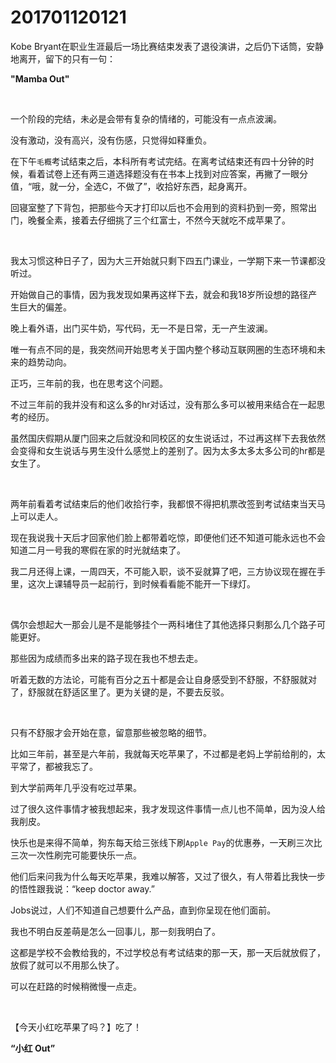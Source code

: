 # 201701120121

Kobe Bryant在职业生涯最后一场比赛结束发表了退役演讲，之后仍下话筒，安静地离开，留下的只有一句：

**"Mamba Out"**

<br/>

一个阶段的完结，未必是会带有复杂的情绪的，可能没有一点点波澜。

没有激动，没有高兴，没有伤感，只觉得如释重负。

在下午`毛概`考试结束之后，本科所有考试完结。在离考试结束还有四十分钟的时候，看着试卷上还有两三道选择题没有在书本上找到对应答案，再撇了一眼分值，“哦，就一分，全选C，不做了”，收拾好东西，起身离开。

回寝室整了下背包，把那些今天才打印以后也不会用到的资料扔到一旁，照常出门，晚餐全素，接着去仔细挑了三个红富士，不然今天就吃不成苹果了。

<br/>

我太习惯这种日子了，因为大三开始就只剩下四五门课业，一学期下来一节课都没听过。

开始做自己的事情，因为我发现如果再这样下去，就会和我18岁所设想的路径产生巨大的偏差。

晚上看外语，出门买牛奶，写代码，无一不是日常，无一产生波澜。

唯一有点不同的是，我突然间开始思考关于国内整个移动互联网圈的生态环境和未来的趋势动向。

正巧，三年前的我，也在思考这个问题。

不过三年前的我并没有和这么多的hr对话过，没有那么多可以被用来结合在一起思考的经历。

虽然国庆假期从厦门回来之后就没和同校区的女生说话过，不过再这样下去我依然会变得和女生说话与男生没什么感觉上的差别了。因为太多太多太多公司的hr都是女生了。

<br/>

两年前看着考试结束后的他们收拾行李，我都恨不得把机票改签到考试结束当天马上可以走人。

现在我说我十天后才回家他们脸上都带着吃惊，即便他们还不知道可能永远也不会知道二月一号我的寒假在家的时光就结束了。

我二月还得上课，一周四天，不可能入职，谈不妥就算了吧，三方协议现在握在手里，这次上课辅导员一起前行，到时候看看能不能开一下绿灯。

<br/>

偶尔会想起大一那会儿是不是能够挂个一两科堵住了其他选择只剩那么几个路子可能更好。

那些因为成绩而多出来的路子现在我也不想去走。

听着无数的方法论，可能有百分之五十都是会让自身感受到不舒服，不舒服就对了，舒服就在舒适区里了。更为关键的是，不要去反驳。

<br/>

只有不舒服才会开始在意，留意那些被忽略的细节。

比如三年前，甚至是六年前，我就每天吃苹果了，不过都是老妈上学前给削的，太平常了，都被我忘了。

到大学前两年几乎没有吃过苹果。

过了很久这件事情才被我想起来，我才发现这件事情一点儿也不简单，因为没人给我削皮。

快乐也是来得不简单，狗东每天给三张线下刷`Apple Pay`的优惠券，一天刷三次比三次一次性刷完可能要快乐一点。

他们后来问我为什么每天吃苹果，我难以解答，又过了很久，有人带着比我快一步的悟性跟我说：“keep doctor away.”

Jobs说过，人们不知道自己想要什么产品，直到你呈现在他们面前。

我也不明白反差萌是怎么一回事儿，那一刻我明白了。

这都是学校不会教给我的，不过学校总有考试结束的那一天，那一天后就放假了，放假了就可以不用那么快了。

可以在赶路的时候稍微慢一点走。

<br/>

【今天小红吃苹果了吗？】吃了！

**“小红 Out”**
